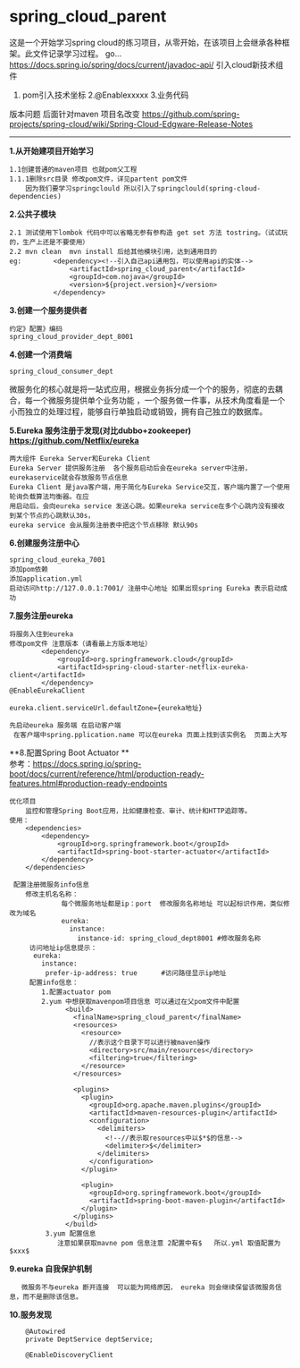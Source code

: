 # spring_cloud_parent
这是一个开始学习spring cloud的练习项目，从零开始，在该项目上会继承各种框架。此文件记录学习过程。
go...
https://docs.spring.io/spring/docs/current/javadoc-api/
引入cloud新技术组件
1. pom引入技术坐标
2.@Enablexxxxx
3.业务代码

版本问题 后面针对maven 项目名改变
https://github.com/spring-projects/spring-cloud/wiki/Spring-Cloud-Edgware-Release-Notes


----------------------
**1.从开始建项目开始学习**
    
    1.1创建普通的maven项目 也就pom父工程
    1.1.1删除src目录 修改pom文件，详见partent pom文件
        因为我们要学习springclould 所以引入了springclould(spring-cloud-dependencies)
**2.公共子模块**
    
    2.1 测试使用下lombok 代码中可以省略无参有参构造 get set 方法 tostring。（试试玩的，生产上还是不要使用）
    2.2 mvn clean  mvn install 后给其他模块引用，达到通用目的
    eg:        <dependency><!--引入自己api通用包，可以使用api的实体-->
                   <artifactId>spring_cloud_parent</artifactId>
                   <groupId>com.nojava</groupId>
                   <version>${project.version}</version>
               </dependency>
**3.创建一个服务提供者**
    
    约定》配置》编码    
    spring_cloud_provider_dept_8001
    
**4.创建一个消费端**
    
    spring_cloud_consumer_dept


微服务化的核心就是将一站式应用，根据业务拆分成一个个的服务，彻底的去耦合，每一个微服务提供单个业务功能
，一个服务做一件事，从技术角度看是一个小而独立的处理过程，能够自行单独启动或销毁，拥有自己独立的数据库。

**5.Eureka 服务注册于发现(对比dubbo+zookeeper) https://github.com/Netflix/eureka**    

    两大组件 Eureka Server和Eureka Client
    Eureka Server 提供服务注册  各个服务启动后会在eureka server中注册，eurekaservice就会存放服务节点信息
    Eureka Client 是java客户端，用于简化与Eureka Service交互，客户端内置了一个使用轮询负载算法均衡器。在应
    用启动后，会向eureka service 发送心跳。如果eureka service在多个心跳内没有接收到某个节点的心跳默认30s，
    eureka service 会从服务注册表中把这个节点移除 默认90s
    
**6.创建服务注册中心**

    spring_cloud_eureka_7001
    添加pom依赖
    添加application.yml
    启动访问http://127.0.0.1:7001/ 注册中心地址 如果出现spring Eureka 表示启动成功
    
**7.服务注册eureka**
    
    将服务入住到eureka 
    修改pom文件 注意版本（请看最上方版本地址）
            <dependency>
                <groupId>org.springframework.cloud</groupId>
                <artifactId>spring-cloud-starter-netflix-eureka-client</artifactId>
            </dependency>
    @EnableEurekaClient
    
    eureka.client.serviceUrl.defaultZone={eureka地址}
    
    先启动eureka 服务端 在启动客户端
     在客户端中spring.pplication.name 可以在eureka 页面上找到该实例名  页面上大写

**8.配置Spring Boot Actuator **     
    参考：https://docs.spring.io/spring-boot/docs/current/reference/html/production-ready-features.html#production-ready-endpoints
    
    优化项目
        监控和管理Spring Boot应用，比如健康检查、审计、统计和HTTP追踪等。
    使用：
        <dependencies>
            <dependency>
                <groupId>org.springframework.boot</groupId>
                <artifactId>spring-boot-starter-actuator</artifactId>
            </dependency>
        </dependencies>
     
     配置注册微服务info信息
        修改主机名名称：
                 每个微服务地址都是ip：port  修改服务名称地址 可以起标识作用，类似修改为域名
                 eureka:
                   instance:
                     instance-id: spring_cloud_dept8001 #修改服务名称
         访问地址ip信息提示：    
          eureka:
            instance:        
             prefer-ip-address: true      #访问路径显示ip地址 
         配置info信息：
            1.配置actuator pom
            2.yum 中想获取mavenpom项目信息 可以通过在父pom文件中配置
                  <build>
                    <finalName>spring_cloud_parent</finalName>
                    <resources>
                      <resource>
                        //表示这个目录下可以进行被maven操作
                        <directory>src/main/resources</directory>
                        <filtering>true</filtering>
                      </resource>
                    </resources>
                
                    <plugins>
                      <plugin>
                        <groupId>org.apache.maven.plugins</groupId>
                        <artifactId>maven-resources-plugin</artifactId>
                        <configuration>
                          <delimiters>
                            <!--//表示取resources中以$*$的信息-->
                            <delimiter>$</delimiter>
                          </delimiters>
                        </configuration>
                      </plugin>
                
                      <plugin>
                        <groupId>org.springframework.boot</groupId>
                        <artifactId>spring-boot-maven-plugin</artifactId>
                      </plugin>
                    </plugins>
                  </build>
             3.yum 配置信息
                注意如果获取mavne pom 信息注意 2配置中有$   所以.yml 取值配置为$xxx$
                            
**9.eureka 自我保护机制**
    
       微服务不与eureka 断开连接  可以能为网络原因， eureka 则会继续保留该微服务信息，而不是删除该信息。

**10.服务发现**       

        @Autowired
        private DeptService deptService;
        
        @EnableDiscoveryClient 